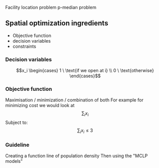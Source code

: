 Facility location problem 
p-median problem 
## Spatial optimization ingredients
- Objective function 
- decision variables
- constraints
### Decision variables
$$x_i \begin{cases} 1 \ \text{if we open at i} \\ 0 \ \text{otherwise} \end{cases}$$
### Objective function
Maximisation / minimization / combination of both 
For example for minimizing cost we would look at
$$\sum_{i} x_i$$
Subject to:
$$\sum_i x_i \leq 3$$

### Guideline
Creating a function line of population density 
Then using the "MCLP models"